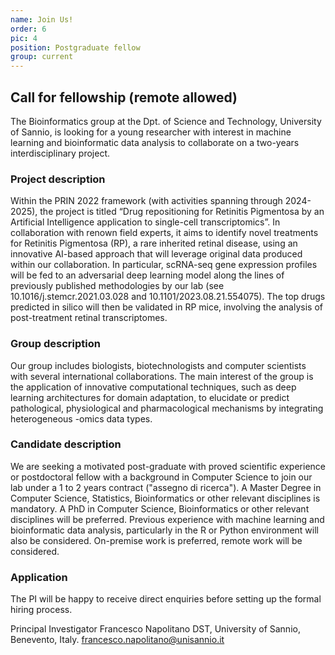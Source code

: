 ```yaml
---
name: Join Us!
order: 6
pic: 4
position: Postgraduate fellow
group: current
---
```


## Call for fellowship (remote allowed)

The Bioinformatics group at the Dpt. of Science and Technology, University of Sannio, is looking for a young researcher with interest in machine learning and bioinformatic data analysis to collaborate on a two-years interdisciplinary project.
 
### Project description
Within the PRIN 2022 framework (with activities spanning through 2024-2025), the project is titled “Drug repositioning for Retinitis Pigmentosa by an Artificial Intelligence application to single-cell transcriptomics”. In collaboration with renown field experts, it aims to identify novel treatments for Retinitis Pigmentosa (RP), a rare inherited retinal disease, using an innovative AI-based approach that will leverage original data produced within our collaboration. In particular, scRNA-seq gene expression profiles will be fed to an adversarial deep learning model along the lines of previously published methodologies by our lab (see 10.1016/j.stemcr.2021.03.028 and 10.1101/2023.08.21.554075). The top drugs predicted in silico will then be validated in RP mice, involving the analysis of post-treatment retinal transcriptomes.
 
### Group description
Our group includes biologists, biotechnologists and computer scientists with several international collaborations. The main interest of the group is the application of innovative computational techniques, such as deep learning architectures for domain adaptation, to elucidate or predict pathological, physiological and pharmacological mechanisms by integrating heterogeneous -omics data types.
 
### Candidate description
We are seeking a motivated post-graduate with proved scientific experience or postdoctoral fellow with a background in Computer Science to join our lab under a 1 to 2 years contract ("assegno di ricerca"). A Master Degree in Computer Science, Statistics, Bioinformatics or other relevant disciplines is mandatory. A PhD in Computer Science, Bioinformatics or other relevant disciplines will be preferred. Previous experience with machine learning and bioinformatic data analysis, particularly in the R or Python environment will also be considered. On-premise work is preferred, remote work will be considered.
 
### Application
The PI will be happy to receive direct enquiries before setting up the formal hiring process.
 
Principal Investigator
Francesco Napolitano
DST, University of Sannio, Benevento, Italy.
francesco.napolitano@unisannio.it

